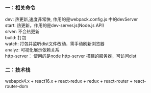 ### 一：相关命令   
dev: 热更新,速度非常快, 作用的是webpack.config.js 中的devServer    
start: 热更新，作用的是dev-server.js(Node.js API)   
srver: 不会热更新   
build: 打包   
watch: 打包并监听dist文件改动，需手动刷新浏览器   
analyz: 可视化展示依赖关系   
http-server： 使用的是node http-server 搭建的服务器，可访问dist   

### 二：技术栈   
webapck4.x + react16.x + react-redux + redux + react-router + react-router-dom    
